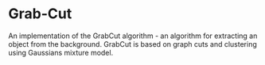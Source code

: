 # Grab-Cut
An implementation of the GrabCut algorithm - an algorithm for extracting an object from the background.
GrabCut is based on graph cuts and clustering using Gaussians mixture model.
